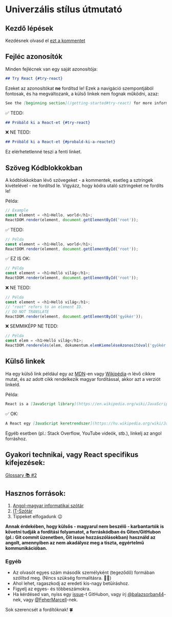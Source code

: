 # Univerzális stílus útmutató

## Kezdő lépések
Kezdésnek olvasd el [ezt a kommentet](https://github.com/reactjs/hu.reactjs.org/issues/1#issue-445691844)

## Fejléc azonosítók

Minden fejlécnek van egy saját azonosítója:

```md
## Try React {#try-react}
```

Ezeket az azonosítókat **ne** fordítsd le! Ezek a navigáció szempontjából fontosak, és ha megváltozank, a külső linkek nem fognak működni, azaz:

```md
See the [beginning section](/getting-started#try-react) for more information.
```

✅ TEDD:

```md
## Próbáld ki a React-et {#try-react}
```

❌ NE TEDD:

```md
## Próbáld ki a React-et {#probald-ki-a-reactet}
```

Ez elérhetetlenné teszi a fenti linket.

## Szöveg Kódblokkokban

A kódblokkokban lévő szövegeket - a kommentek, esetleg a sztringek kivételével - ne fordítsd le. Vigyázz, hogy kódra utaló sztringeket ne fordíts le!

Példa:
```js
// Example
const element = <h1>Hello, world</h1>;
ReactDOM.render(element, document.getElementById('root'));
```

✅ TEDD:

```js
// Példa
const element = <h1>Hello, world</h1>;
ReactDOM.render(element, document.getElementById('root'));
```

✅ EZ IS OK:

```js
// Példa
const element = <h1>Helló világ</h1>;
ReactDOM.render(element, document.getElementById('root'));
```

❌ NE TEDD:

```js
// Példa
const element = <h1>Helló világ</h1>;
// "root" refers to an element ID.
// DO NOT TRANSLATE
ReactDOM.render(element, document.getElementById('gyökér'));
```

❌ SEMMIKÉPP NE TEDD:

```js
// Példa
const elem = <h1>Helló világ</h1>;
ReactDOM.renderelés(elem, dokumentum.elemKiemeléseAzonosítóval('gyökér'));
```

## Külső linkek

Ha egy külső link például egy az [MDN]-en vagy [Wikipédia]-n lévő cikkre mutat, és az adott cikk rendelkezik magyar fordítással, akkor azt a verziót linkeld.

[MDN]: https://developer.mozilla.org/hu/
[Wikipédia]: https://hu.wikipedia.org/wiki/Kezd%C5%91lap

Példa:

```md
React is a [JavaScript library](https://en.wikipedia.org/wiki/JavaScript_library).
```

✅ OK:

```md
A React egy [JavaScript keretrendszer](https://hu.wikipedia.org/wiki/JavaScript_keretrendszer).
```

Egyéb esetben (pl.: Stack Overflow, YouTube videók, stb.), linkelj az angol forráshoz.

## Gyakori technikai, vagy React specifikus kifejezések:
[ Glossary 📚 #2](https://github.com/reactjs/hu.reactjs.org/issues/2)

## Hasznos források:

1. [Angol-magyar informatikai szótár](https://www.tankonyvtar.hu/hu/tartalom/tkt/angol-magyar/index.html)
2. [IT-Szótár](http://www.itszotar.hu/)
3. Tippeket elfogadunk 😉


**Annak érdekében, hogy külsős - magyarul nem beszélő - karbantartók is követni tudják a fordítási folyamatot, a forráskódban és Giten/GitHubon (pl.: Git commit üzenetben, Git issue hozzászólásokban) használd az angolt, amennyiben az nem akadályoz meg a tiszta, egyértelmű kommunikációban.**


### Egyéb
- Az olvasót egyes szám második személyként (tegeződő) formában szólítsd meg. (Nincs szükség formalitásra. 🚫🧐)
- Ahol lehet, ragaszkodj az eredeti kis-nagy betűíráshoz.
- Figyelj az egyes- és többeszámokra.
- Ha kérdésed van, nyiss egy [issue](https://github.com/reactjs/hu.reactjs.org/issues/new)-t GitHubon, vagy írj [@balazsorban44](https://github.com/balazsorban44)-nek, vagy [@FeherMarcell](http://github.com/FeherMarcell)-nek.

Sok szerencsét a fordítóknak! 🍀